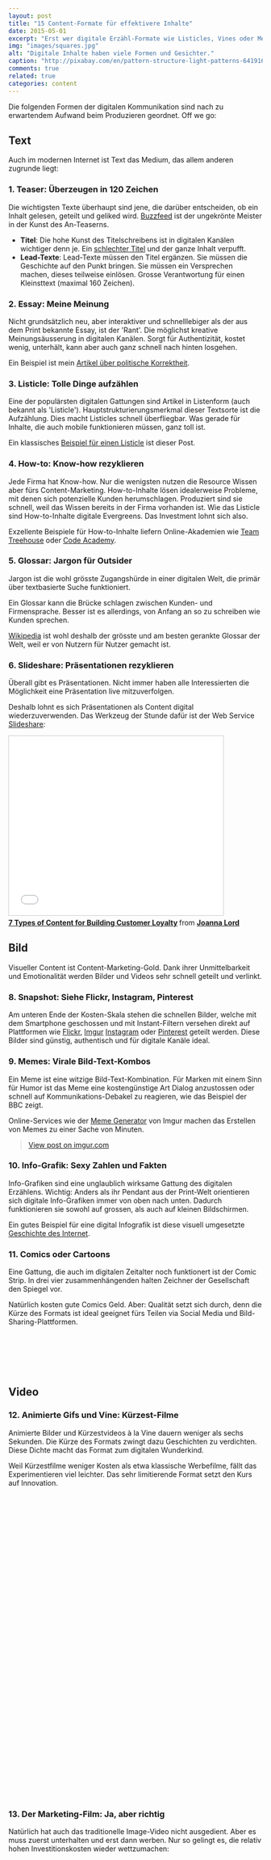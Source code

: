 ```yaml
---
layout: post
title: "15 Content-Formate für effektivere Inhalte"
date: 2015-05-01
excerpt: "Erst wer digitale Erzähl-Formate wie Listicles, Vines oder Memes beherrscht, produziert Inhalte, die gefallen, geteilt und verlinkt werden."
img: "images/squares.jpg"
alt: "Digitale Inhalte haben viele Formen und Gesichter."
caption: "http://pixabay.com/en/pattern-structure-light-patterns-641916/"
comments: true
related: true
categories: content
---
```


Die folgenden Formen der digitalen Kommunikation sind nach zu erwartendem Aufwand beim Produzieren geordnet. Off we go:

## Text
Auch im modernen Internet ist Text das Medium, das allem anderen zugrunde liegt:

### 1. Teaser: Überzeugen in 120 Zeichen
Die wichtigsten Texte überhaupt sind jene, die darüber entscheiden, ob ein Inhalt gelesen, geteilt und geliked wird. [Buzzfeed](http://www.buzzfeed.com/) ist der ungekrönte Meister in der Kunst des An-Teaserns. 

- **Titel**: Die hohe Kunst des Titelschreibens ist in digitalen Kanälen wichtiger denn je. Ein [schlechter Titel](/vom-guten-titel) und der ganze Inhalt verpufft.
- **Lead-Texte**: Lead-Texte müssen den Titel ergänzen. Sie müssen die Geschichte auf den Punkt bringen. Sie müssen ein Versprechen  machen, dieses teilweise einlösen. Grosse Verantwortung für einen Kleinsttext (maximal 160 Zeichen). 

### 2. Essay: Meine Meinung
Nicht grundsätzlich neu, aber interaktiver und schnelllebiger als der aus dem Print bekannte Essay, ist der 'Rant'. Die möglichst kreative Meinungsäusserung in digitalen Kanälen. Sorgt für Authentizität, kostet wenig, unterhält, kann aber auch ganz schnell nach hinten losgehen.

Ein Beispiel ist mein [Artikel über politische Korrektheit](/politisch-korrekt).

### 3. Listicle: Tolle Dinge aufzählen
Eine der populärsten digitalen Gattungen sind Artikel in Listenform (auch bekannt als 'Listicle'). Hauptstrukturierungsmerkmal dieser Textsorte ist die Aufzählung. Dies macht Listicles schnell überfliegbar. Was gerade für Inhalte, die auch mobile funktionieren müssen, ganz toll ist.

Ein klassisches [Beispiel für einen Listicle](/abstraktes-konkret) ist dieser Post.

### 4. How-to: Know-how rezyklieren
Jede Firma hat Know-how. Nur die wenigsten nutzen die Resource Wissen aber fürs Content-Marketing. How-to-Inhalte lösen idealerweise Probleme, mit denen sich potenzielle Kunden herumschlagen. Produziert sind sie schnell, weil das Wissen bereits in der Firma vorhanden ist. Wie das Listicle sind How-to-Inhalte digitale Evergreens. Das Investment lohnt sich also.

Exzellente Beispiele für How-to-Inhalte liefern Online-Akademien wie [Team Treehouse](https://teamtreehouse.com/) oder [Code Academy](http://www.codecademy.com/).

### 5. Glossar: Jargon für Outsider
Jargon ist die wohl grösste Zugangshürde in einer digitalen Welt, die primär über textbasierte Suche funktioniert.  

Ein Glossar kann die Brücke schlagen zwischen Kunden- und Firmensprache. Besser ist es allerdings, von Anfang an so zu schreiben wie Kunden sprechen.

[Wikipedia](https://www.wikipedia.org/) ist wohl deshalb der grösste und am besten gerankte Glossar der Welt, weil er von Nutzern für Nutzer gemacht ist.

### 6. Slideshare: Präsentationen rezyklieren
Überall gibt es Präsentationen. Nicht immer haben alle Interessierten die Möglichkeit eine Präsentation live mitzuverfolgen. 

Deshalb lohnt es sich Präsentationen als Content digital wiederzuverwenden. Das Werkzeug der Stunde dafür ist der Web Service [Slideshare](http://www.slideshare.net/):

<div class="frame">
	<iframe src="/images/loader.gif" data-layzr="//www.slideshare.net/slideshow/embed_code/key/sZ9bEdpVlE6oMM" width="425" height="355" frameborder="0" marginwidth="0" marginheight="0" scrolling="no" style="border:1px solid #CCC; border-width:1px; margin-bottom:5px; max-width: 100%;" allowfullscreen> </iframe> <div style="margin-bottom:5px"> <strong> <a href="//www.slideshare.net/JoannaLord/7-types-of-content-for-building-customer-loyalty" title="7 Types of Content for Building Customer Loyalty" target="_blank">7 Types of Content for Building Customer Loyalty</a> </strong> from <strong><a href="//www.slideshare.net/JoannaLord" target="_blank">Joanna Lord</a></strong> </div>
</div>



## Bild
Visueller Content ist Content-Marketing-Gold. Dank ihrer Unmittelbarkeit und Emotionalität werden Bilder und Videos sehr schnell geteilt und verlinkt.

### 8. Snapshot: Siehe Flickr, Instagram, Pinterest
Am unteren Ende der Kosten-Skala stehen die schnellen Bilder, welche mit dem Smartphone geschossen und mit Instant-Filtern versehen direkt auf Plattformen wie [Flickr](https://www.flickr.com/), [Imgur](http://imgur.com/) [Instagram](https://instagram.com/) oder [Pinterest](https://www.pinterest.com/) geteilt werden. Diese Bilder sind günstig, authentisch und für digitale Kanäle ideal. 

### 9. Memes: Virale Bild-Text-Kombos
Ein Meme ist eine witzige Bild-Text-Kombination. Für Marken mit einem Sinn für Humor ist das Meme eine kostengünstige Art Dialog anzustossen oder schnell auf Kommunikations-Debakel zu reagieren, wie das Beispiel der BBC zeigt. 

Online-Services wie der [Meme Generator](http://imgur.com/memegen) von Imgur machen das Erstellen von Memes zu einer Sache von Minuten.

<div class="frame">
<blockquote frameboder="0" class="imgur-embed-pub" lang="en" data-id="TJK1I4p"><a href="//imgur.com/TJK1I4p">View post on imgur.com</a></blockquote><script async data-layzr="//s.imgur.com/min/embed.js" charset="utf-8"></script>
</div>

### 10. Info-Grafik: Sexy Zahlen und Fakten

Info-Grafiken sind eine unglaublich wirksame Gattung des digitalen Erzählens. Wichtig: Anders als ihr Pendant aus der Print-Welt orientieren sich digitale Info-Grafiken immer von oben nach unten. Dadurch funktionieren sie sowohl auf grossen, als auch auf kleinen Bildschirmen.

Ein gutes Beispiel für eine digital Infografik ist diese visuell umgesetzte [Geschichte des Internet](http://imgur.com/gallery/2alXPQI).


### 11. Comics oder Cartoons
Eine Gattung, die auch im digitalen Zeitalter noch funktionert ist der Comic Strip. In drei vier zusammenhängenden halten Zeichner der Gesellschaft den Spiegel vor.

Natürlich kosten gute Comics Geld. Aber: Qualität setzt sich durch, denn die Kürze des Formats ist ideal geeignet fürs Teilen  via Social Media und Bild-Sharing-Plattformen.

<div class="frame">
	<iframe data-layzr="https://www.flickr.com/photos/hubspot/3196650975/in/photolist-6i88T9-9o3ca-3CUrT3-3gL1ZP-4XuNSB-nzHSKN-5StEXZ-giAUwE-6efkWB-2Tm1Ve-7k6afn-6B5kFg-8h91kD-5PyKUi-7xoW9D-6VioLG-8sT5Y6-72tm9y-6Vev6D-2TkFQM-98xhxq-3keWeh-6iTsxV-3zVm4o-e5JhS3-crogds-pMDofF-9VyKmF-73wC9H-gvTq8B-3bk6NK-dW5dky-6Vev5D-5yTSg3-5XMfiR-92SwtA-6oSfBE-6vN5Z8-kdXdoN-9Jmnm-34upJs-5TkXB2-3gL1X8-7rk2Ti-6VioNG-2LoZD9-6ViyYu-6MF497-2TkFLp-amGiTE/player/" width="75" height="75" frameborder="0" allowfullscreen webkitallowfullscreen mozallowfullscreen oallowfullscreen msallowfullscreen></iframe>
</div>

## Video

### 12. Animierte Gifs und Vine: Kürzest-Filme
Animierte Bilder und Kürzestvideos à la Vine dauern weniger als sechs Sekunden. Die Kürze des Formats zwingt dazu Geschichten zu verdichten. Diese Dichte macht das Format zum digitalen Wunderkind. 

Weil Kürzestfilme weniger Kosten als etwa klassische Werbefilme, fällt das Experimentieren viel leichter. Das sehr limitierende Format setzt den Kurs auf Innovation.

<div class="frame">
	<iframe data-layzr="https://vine.co/v/bUhnQOQ2HUe/embed/simple" width="600" height="600" frameborder="0"></iframe><script data-layzr="https://platform.vine.co/static/scripts/embed.js"></script>
</div>

### 13. Der Marketing-Film: Ja, aber richtig
Natürlich hat auch das traditionelle Image-Video nicht ausgedient. Aber es muss zuerst unterhalten und erst dann werben. Nur so gelingt es, die relativ hohen Investitionskosten wieder wettzumachen:

<div class="frame">
	<iframe width="560" height="315" data-layzr="https://www.youtube.com/embed/ZUG9qYTJMsI" frameborder="0" allowfullscreen></iframe>
</div>

## Interaktive Medien

### 14. Interaktives Storytelling
Interaktives Storytelling ist nicht mehr nur den ganz Grossen vorbehalten (siehe [Snow Fall](http://www.nytimes.com/projects/2012/snow-fall/#/?part=tunnel-creek) der New York Times). Die folgenden Tools machen interaktives Storytelling zum spielerischen Vergnügen für alle, die es versuchen wollen:

- [Line](https://line.do/ww): Line macht das Gestalten von multimedialen Zeitsträngen zum Kinderspiel.
- [Medium.com](https://medium.com/): Bringt die Form des klassischen Artikels ins digitale Zeitalter.
- [Fold](https://readfold.com/): Macht mehrschichtiges Erzählen digital. Toll für tiefergehenden Content.
- [Storify](https://storify.com/): Mit Social Media, Text, Grafik und Film Geschichten erzählen.

### 15. Games: Spielend Kunden gewinnen
Gameification ist in aller Munde: Interfaces sollen motivieren, Einkäufe belohnt und Käufer konditioniert werden. Es geht aber noch besser als Cumulus-Punkte-Jagd. Online Games sind ein sehr effektives Mittel um Spieler -- und mögliche Kunden -- anhaltend zu prägen.

Die Investitionen für ein Werbe-Game stemmen aber erst wenige Firmen. Dass es sich sehr wohl lohnen kann, zeigt die [Erfolgsgeschichte von Twist, Lick, Dunk](http://blog.carnivalmobile.com/how-oreo-created-the-1-app-in-the-app-store/), dem Game eines amerikanischen Keks-Herstellers. 

<div class="frame">
	<iframe width="560" height="315" data-layzr="https://www.youtube.com/embed/D93m60nsvDM" frameborder="0" allowfullscreen></iframe>
</div>

Kennen Sie ein Content-Format, das mir entgangen ist? Sagen Sie mir Bescheid!

